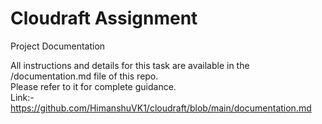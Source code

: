 # Cloudraft Assignment
Project Documentation

All instructions and details for this task are available in the /documentation.md file of this repo.  
Please refer to it for complete guidance.  
Link:- https://github.com/HimanshuVK1/cloudraft/blob/main/documentation.md  
